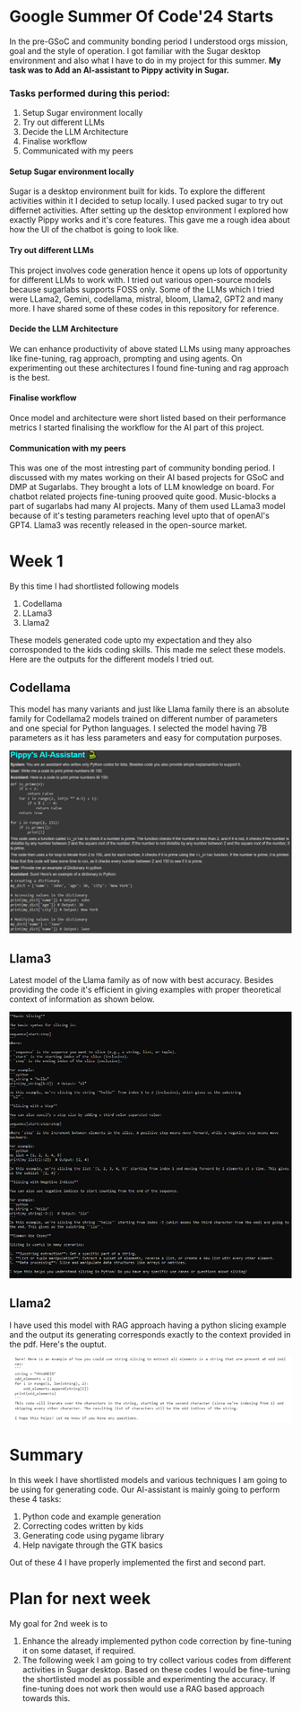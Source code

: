 # Google Summer Of Code'24 Starts
In the pre-GSoC and community bonding period I understood orgs mission, goal and the style of operation. I got familiar with the Sugar desktop environment and also what I have to do in my project for this summer. **My task was to Add an AI-assistant to Pippy activity in Sugar.**

### Tasks performed during this period:
1. Setup Sugar environment locally
2. Try out different LLMs
3. Decide the LLM Architecture
3. Finalise workflow
4. Communicated with my peers

#### Setup Sugar environment locally
Sugar is a desktop environment built for kids. To explore the different activities within it I decided to setup locally. I used packed sugar to try out differnet activities.
After setting up the desktop environment I explored how exactly Pippy works and it's core features. This gave me a rough idea about how the UI of the chatbot is going to look like.

#### Try out different LLMs
This project involves code generation hence it opens up lots of opportunity for different LLMs to work with. I tried out various open-source models because sugarlabs supports FOSS only. Some of the LLMs which I tried were LLama2, Gemini, codellama, mistral, bloom, Llama2, GPT2 and many more. I have shared some of these codes in this repository for reference. 

#### Decide the LLM Architecture
We can enhance productivity of above stated LLMs using many approaches like fine-tuning, rag approach, prompting and using agents. On experimenting out these architectures I found fine-tuning and rag approach is the best.

#### Finalise workflow
Once model and architecture were short listed based on their performance metrics I started finalising the workflow for the AI part of this project.

#### Communication with my peers
This was one of the most intresting part of community bonding period. I discussed with my mates working on their AI based projects for GSoC and DMP at Sugarlabs. They brought a lots of LLM knowledge on board. For chatbot related projects fine-tuning prooved quite good. Music-blocks a part of sugarlabs had many AI projects. Many of them used LLama3 model because of it's testing parameters reaching level upto that of openAI's GPT4. Llama3 was recently released in the open-source market.
 
# Week 1 
By this time I had shortlisted following models
1. Codellama
2. LLama3
3. Llama2
   
These models generated code upto my expectation and they also corrosponded to the kids coding skills. This made me select these models.
Here are the outputs for the different models I tried out.

## Codellama
This model has many variants and just like Llama family there is an absolute family for Codellama2 models trained on different number of parameters and one special for Python languages. I selected the model having 7B parameters as it has less parameters and easy for computation purposes.

![](https://github.com/kshitijdshah99/Pippy_Activity/blob/main/Pippy's%20AI-assistant%20output.png)

## Llama3
Latest model of the Llama family as of now with best accuracy. Besides providing the code it's efficient in giving examples with proper theoretical context of information as shown below.

![](https://github.com/kshitijdshah99/Pippy_Activity/blob/main/LLama3output.png)

## Llama2
I have used this model with RAG approach having a python slicing example and the output its generating corresponds exactly to the context provided in the pdf.
Here's the ouptut.

![](https://github.com/kshitijdshah99/Pippy_Activity/blob/main/LLama2output.jpeg)

# Summary 
In this week I have shortlisted models and various techniques I am going to be using for generating code. 
Our AI-assistant is mainly going to perform these 4 tasks:
1. Python code and example generation
2. Correcting codes written by kids
3. Generating code using pygame library
4. Help navigate through the GTK basics
   
Out of these 4 I have properly implemented the first and second part.


# Plan for next week
My goal for 2nd week is to 
1. Enhance the already implemented python code correction by fine-tuning it on some dataset, if required.
2. The following week I am going to try collect various codes from different activities in Sugar desktop. Based on these codes I would be fine-tuning the shortlisted model as possible and experimenting the accuracy. If fine-tuning does not work then would use a RAG based approach towards this.




